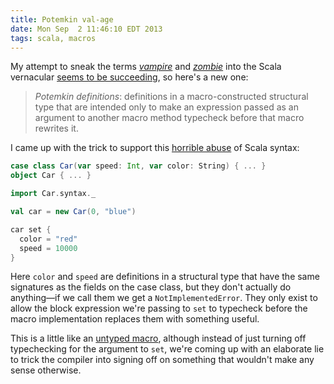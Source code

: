```yaml
---
title: Potemkin val-age
date: Mon Sep  2 11:46:10 EDT 2013
tags: scala, macros
---
```


My attempt to sneak the terms [_vampire_](http://meta.plasm.us/posts/2013/08/31/feeding-our-vampires/) and [_zombie_](http://meta.plasm.us/posts/2013/07/12/vampire-methods-for-structural-types/)
into the Scala vernacular [seems to be succeeding](https://github.com/scala/scala/pull/2902), so here's a new one:

> _Potemkin definitions_: definitions in a macro-constructed structural type that
> are intended only to make an expression passed as an argument to another macro method
> typecheck before that macro rewrites it.

I came up with the trick to support this [horrible abuse](http://meta.plasm.us/posts/2013/08/30/horrible-code/)
of Scala syntax:

``` scala
case class Car(var speed: Int, var color: String) { ... }
object Car { ... }

import Car.syntax._

val car = new Car(0, "blue")

car set {
  color = "red"
  speed = 10000
}
```

Here `color` and `speed` are definitions in a structural type that have the
same signatures as the fields on the case class, but they don't actually do
anything—if we call them we get a `NotImplementedError`. They only exist to
allow the block expression we're passing to `set` to typecheck before the
macro implementation replaces them with something useful.

<!-- MORE -->

This is a little like an [untyped macro](http://docs.scala-lang.org/overviews/macros/untypedmacros.html),
although instead of just turning off typechecking for the argument to `set`,
we're coming up with an elaborate lie to trick the compiler into signing off
on something that wouldn't make any sense otherwise.


